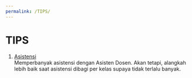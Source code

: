 ```yaml
---
permalink: /TIPS/
---
```


# TIPS

1. [Asistensi]()<br>
Memperbanyak asistensi dengan Asisten Dosen.
Akan tetapi, alangkah lebih baik saat asistensi dibagi per kelas supaya tidak terlalu banyak.

